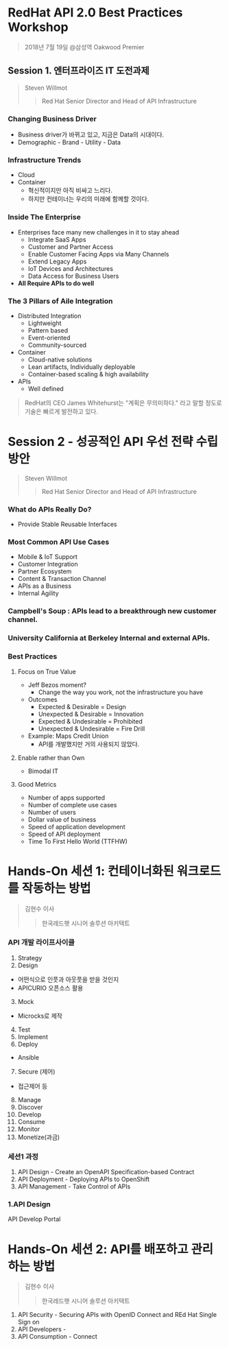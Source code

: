 # RedHat API 2.0 Best Practices Workshop
>2018년 7월 19일 @삼성역 Oakwood Premier

## Session 1. 엔터프라이즈 IT 도전과제
>Steven Willmot
>>Red Hat Senior Director and Head of API Infrastructure

### Changing Business Driver
- Business driver가 바뀌고 있고, 지금은 Data의 시대이다.  
- Demographic - Brand - Utility - Data

### Infrastructure Trends
- Cloud
- Container
  - 혁신적이지만 아직 비싸고 느리다.
  - 하지만 컨테이너는 우리의 미래에 함께할 것이다.

### Inside The Enterprise
- Enterprises face many new challenges in it to stay ahead
  - Integrate SaaS Apps
  - Customer and Partner Access
  - Enable Customer Facing Apps via Many Channels
  - Extend Legacy Apps
  - IoT Devices and Architectures
  - Data Access for Business Users
- **All Require APIs to do well**

### The 3 Pillars of Aile Integration
- Distributed Integration
  - Lightweight
  - Pattern based
  - Event-oriented
  - Community-sourced
- Container
  - Cloud-native solutions
  - Lean artifacts, Individually deployable
  - Container-based scaling & high availability
- APIs
  - Well defined 
  
>RedHat의 CEO James Whitehurst는 "계획은 무의미하다." 라고 말할 정도로 기술은 빠르게 발전하고 있다.


# Session 2 - 성공적인 API 우선 전략 수립 방안
>Steven Willmot
>>Red Hat Senior Director and Head of API Infrastructure

### What do APIs Really Do?  
- Provide Stable Reusable Interfaces

### Most Common API Use Cases
- Mobile & IoT Support
- Customer Integration
- Partner Ecosystem
- Content & Transaction Channel
- APIs as a Business
- Internal Agility

### Campbell's Soup : APIs lead to a breakthrough new customer channel.
### University California at Berkeley Internal and external APIs.

### Best Practices
1. Focus on True Value
    - Jeff Bezos moment?
      - Change the way you work, not the infrastructure you have
    - Outcomes
      - Expected & Desirable = Design
      - Unexpected & Desirable = Innovation
      - Expected & Undesirable = Prohibited
      - Unexpected & Undesirable = Fire Drill
    - Example: Maps Credit Union
      - API를 개발했지만 거의 사용되지 않았다.
    
2. Enable rather than Own
    - Bimodal IT
    
3.  Good Metrics
    - Number of apps supported
    - Number of complete use cases
    - Number of users
    - Dollar value of business
    - Speed of application development
    - Speed of API deployment
    - Time To First Hello World (TTFHW)

# Hands-On 세션 1: 컨테이너화된 워크로드를 작동하는 방법
>김현수 이사
>>한국레드햇 시니어 솔루션 아키텍트

### API 개발 라이프사이클
1. Strategy
2. Design
  - 어떤식으로 인풋과 아웃풋을 받을 것인지
  - APICURIO 오픈소스 활용
3. Mock
  - Microcks로 제작
4. Test
5. Implement
6. Deploy
  - Ansible
7. Secure (제어)
  - 접근제어 등
8. Manage
9. Discover
10. Develop
11. Consume
12. Monitor
13. Monetize(과금)

### 세션1 과정
1. API Design - Create an OpenAPI Specification-based Contract
2. API Deployment - Deploying APIs to OpenShift
3. API Management - Take Control of APIs

### 1.API Design

API Develop Portal


# Hands-On 세션 2: API를 배포하고 관리하는 방법
>김현수 이사
>>한국레드햇 시니어 솔루션 아키텍트

1. API Security - Securing APIs with OpenID Connect and REd Hat Single Sign on
2. API Developers - 
3. API Consumption - Connect
